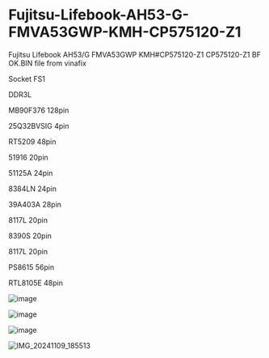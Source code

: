 # Fujitsu-Lifebook-AH53-G-FMVA53GWP-KMH-CP575120-Z1
Fujitsu Lifebook AH53/G FMVA53GWP KMH#CP575120-Z1
CP575120-Z1 BF OK.BIN file from vinafix

Socket FS1

DDR3L


MB90F376 128pin

25Q32BVSIG 4pin

RT5209 48pin

51916 20pin

51125A 24pin

8384LN 24pin

39A403A 28pin

8117L 20pin

8390S 20pin

8117L 20pin

PS8615 56pin

RTL8105E 48pin

![image](https://github.com/user-attachments/assets/0d7871a9-4f7b-4836-815e-4ea72352abb2)

![image](https://github.com/user-attachments/assets/a6219fc7-2cf5-489c-9969-1ff5a4affddf)

![image](https://github.com/user-attachments/assets/369af5d5-341a-4e14-b30d-8dd94a7b4277)

![IMG_20241109_185513](https://github.com/user-attachments/assets/74e2cabe-72cb-432d-bdcd-c7dbb1b1dc0f)

